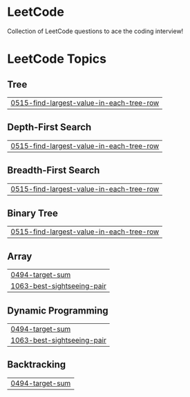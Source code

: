 # LeetCode
Collection of LeetCode questions to ace the coding interview!

<!---LeetCode Topics Start-->
# LeetCode Topics
## Tree
|  |
| ------- |
| [0515-find-largest-value-in-each-tree-row](https://github.com/nikhil0o7/LeetCode/tree/master/0515-find-largest-value-in-each-tree-row) |
## Depth-First Search
|  |
| ------- |
| [0515-find-largest-value-in-each-tree-row](https://github.com/nikhil0o7/LeetCode/tree/master/0515-find-largest-value-in-each-tree-row) |
## Breadth-First Search
|  |
| ------- |
| [0515-find-largest-value-in-each-tree-row](https://github.com/nikhil0o7/LeetCode/tree/master/0515-find-largest-value-in-each-tree-row) |
## Binary Tree
|  |
| ------- |
| [0515-find-largest-value-in-each-tree-row](https://github.com/nikhil0o7/LeetCode/tree/master/0515-find-largest-value-in-each-tree-row) |
## Array
|  |
| ------- |
| [0494-target-sum](https://github.com/nikhil0o7/LeetCode/tree/master/0494-target-sum) |
| [1063-best-sightseeing-pair](https://github.com/nikhil0o7/LeetCode/tree/master/1063-best-sightseeing-pair) |
## Dynamic Programming
|  |
| ------- |
| [0494-target-sum](https://github.com/nikhil0o7/LeetCode/tree/master/0494-target-sum) |
| [1063-best-sightseeing-pair](https://github.com/nikhil0o7/LeetCode/tree/master/1063-best-sightseeing-pair) |
## Backtracking
|  |
| ------- |
| [0494-target-sum](https://github.com/nikhil0o7/LeetCode/tree/master/0494-target-sum) |
<!---LeetCode Topics End-->